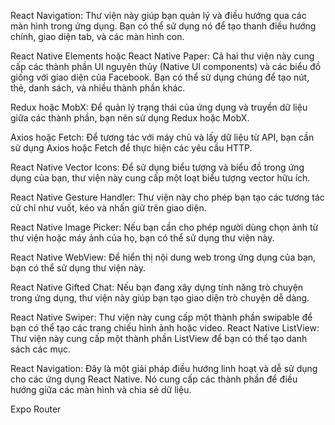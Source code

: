React Navigation: Thư viện này giúp bạn quản lý và điều hướng qua các màn hình trong ứng dụng. Bạn có thể sử dụng nó để tạo thanh điều hướng chính, giao diện tab, và các màn hình con.

React Native Elements hoặc React Native Paper: Cả hai thư viện này cung cấp các thành phần UI nguyên thủy (Native UI components) và các biểu đồ giống với giao diện của Facebook. Bạn có thể sử dụng chúng để tạo nút, thẻ, danh sách, và nhiều thành phần khác.

Redux hoặc MobX: Để quản lý trạng thái của ứng dụng và truyền dữ liệu giữa các thành phần, bạn nên sử dụng Redux hoặc MobX.

Axios hoặc Fetch: Để tương tác với máy chủ và lấy dữ liệu từ API, bạn cần sử dụng Axios hoặc Fetch để thực hiện các yêu cầu HTTP.

React Native Vector Icons: Để sử dụng biểu tượng và biểu đồ trong ứng dụng của bạn, thư viện này cung cấp một loạt biểu tượng vector hữu ích.

React Native Gesture Handler: Thư viện này cho phép bạn tạo các tương tác cử chỉ như vuốt, kéo và nhấn giữ trên giao diện.

React Native Image Picker: Nếu bạn cần cho phép người dùng chọn ảnh từ thư viện hoặc máy ảnh của họ, bạn có thể sử dụng thư viện này.

React Native WebView: Để hiển thị nội dung web trong ứng dụng của bạn, bạn có thể sử dụng thư viện này.

React Native Gifted Chat: Nếu bạn đang xây dựng tính năng trò chuyện trong ứng dụng, thư viện này giúp bạn tạo giao diện trò chuyện dễ dàng.

React Native Swiper: Thư viện này cung cấp một thành phần swipable để bạn có thể tạo các trang chiếu hình ảnh hoặc video.
React Native ListView: Thư viện này cung cấp một thành phần ListView để bạn có thể tạo danh sách các mục.

React Navigation: Đây là một giải pháp điều hướng linh hoạt và dễ sử dụng cho các ứng dụng React Native. Nó cung cấp các thành phần để điều hướng giữa các màn hình và chia sẻ dữ liệu.


Expo Router